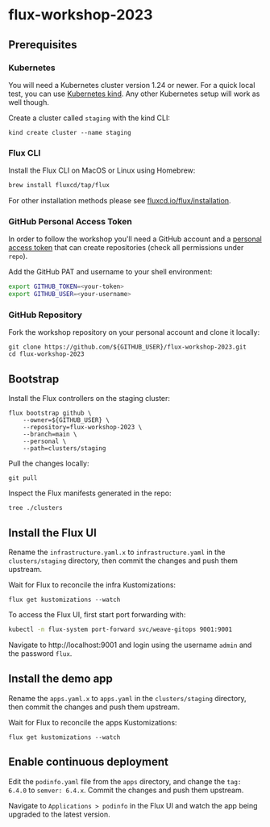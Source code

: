 # flux-workshop-2023

## Prerequisites

### Kubernetes

You will need a Kubernetes cluster version 1.24 or newer.
For a quick local test, you can use [Kubernetes kind](https://kind.sigs.k8s.io/docs/user/quick-start/).
Any other Kubernetes setup will work as well though.

Create a cluster called `staging` with the kind CLI:

```shell
kind create cluster --name staging
```

### Flux CLI

Install the Flux CLI on MacOS or Linux using Homebrew:

```sh
brew install fluxcd/tap/flux
```

For other installation methods please see [fluxcd.io/flux/installation](https://fluxcd.io/flux/installation/).

### GitHub Personal Access Token

In order to follow the workshop you'll need a GitHub account and a
[personal access token](https://help.github.com/en/github/authenticating-to-github/creating-a-personal-access-token-for-the-command-line)
that can create repositories (check all permissions under `repo`).

Add the GitHub PAT and username to your shell environment:

```sh
export GITHUB_TOKEN=<your-token>
export GITHUB_USER=<your-username>
```

### GitHub Repository

Fork the workshop repository on your personal account and clone it locally:

```shell
git clone https://github.com/${GITHUB_USER}/flux-workshop-2023.git
cd flux-workshop-2023
```

## Bootstrap

Install the Flux controllers on the staging cluster:

```shell
flux bootstrap github \
    --owner=${GITHUB_USER} \
    --repository=flux-workshop-2023 \
    --branch=main \
    --personal \
    --path=clusters/staging
```

Pull the changes locally:

```shell
git pull
```

Inspect the Flux manifests generated in the repo:

```shell
tree ./clusters
```

## Install the Flux UI

Rename the `infrastructure.yaml.x` to `infrastructure.yaml` in the `clusters/staging` directory,
then commit the changes and push them upstream.

Wait for Flux to reconcile the infra Kustomizations:

```shell
flux get kustomizations --watch
```

To access the Flux UI, first start port forwarding with:

```sh
kubectl -n flux-system port-forward svc/weave-gitops 9001:9001
```

Navigate to http://localhost:9001 and login using the username `admin` and the password `flux`.

## Install the demo app

Rename the `apps.yaml.x` to `apps.yaml` in the `clusters/staging` directory,
then commit the changes and push them upstream.

Wait for Flux to reconcile the apps Kustomizations:

```shell
flux get kustomizations --watch
```

## Enable continuous deployment

Edit the `podinfo.yaml` file from the `apps` directory, and change the `tag: 6.4.0` to `semver: 6.4.x`.
Commit the changes and push them upstream.

Navigate to `Applications > podinfo` in the Flux UI and watch the app being upgraded to the latest version.
